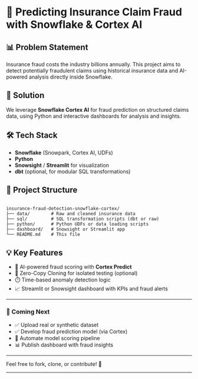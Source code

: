 # 🚨 Predicting Insurance Claim Fraud with Snowflake & Cortex AI

## 📊 Problem Statement

Insurance fraud costs the industry billions annually. This project aims to detect potentially fraudulent claims using historical insurance data and AI-powered analysis directly inside Snowflake.

## 🧠 Solution

We leverage **Snowflake Cortex AI** for fraud prediction on structured claims data, using Python and interactive dashboards for analysis and insights.

## 🛠️ Tech Stack

- **Snowflake** (Snowpark, Cortex AI, UDFs)
- **Python**
- **Snowsight** / **Streamlit** for visualization
- **dbt** (optional, for modular SQL transformations)

## 📁 Project Structure
<pre lang="nohighlight"><code>
insurance-fraud-detection-snowflake-cortex/
├── data/        # Raw and cleaned insurance data
├── sql/         # SQL transformation scripts (dbt or raw)
├── python/      # Python UDFs or data loading scripts
├── dashboard/   # Snowsight or Streamlit app
└── README.md    # This file
</code></pre>


## 💡 Key Features

- 🧠 AI-powered fraud scoring with **Cortex Predict**
- 🧪 Zero-Copy Cloning for isolated testing (optional)
- ⏱️ Time-based anomaly detection logic
- 📈 Streamlit or Snowsight dashboard with KPIs and fraud alerts

---

### 🚀 Coming Next

- ✅ Upload real or synthetic dataset
- ✅ Develop fraud prediction model (via Cortex)
- 🔄 Automate model scoring pipeline
- 📊 Publish dashboard with fraud insights

---

Feel free to fork, clone, or contribute! 💬

---

